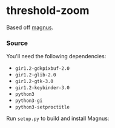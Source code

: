 # threshold-zoom

Based off [magnus](https://github.com/stuartlangridge/magnus).

### Source

You'll need the following dependencies:

  * `gir1.2-gdkpixbuf-2.0`
  * `gir1.2-glib-2.0`
  * `gir1.2-gtk-3.0`
  * `gir1.2-keybinder-3.0`
  * `python3`
  * `python3-gi`
  * `python3-setproctitle`

Run `setup.py` to build and install Magnus:

